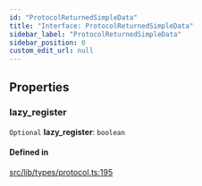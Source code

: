 ```yaml
---
id: "ProtocolReturnedSimpleData"
title: "Interface: ProtocolReturnedSimpleData"
sidebar_label: "ProtocolReturnedSimpleData"
sidebar_position: 0
custom_edit_url: null
---
```


## Properties

### lazy\_register

 `Optional` **lazy\_register**: `boolean`

#### Defined in

[src/lib/types/protocol.ts:195](https://github.com/keypom/keypom-js/blob/44ee5c18/src/lib/types/protocol.ts#L195)
